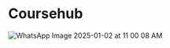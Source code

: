 # Coursehub
![WhatsApp Image 2025-01-02 at 11 00 08 AM](https://github.com/user-attachments/assets/7f159205-f91f-4a72-8cf4-eaa596e757b4)





